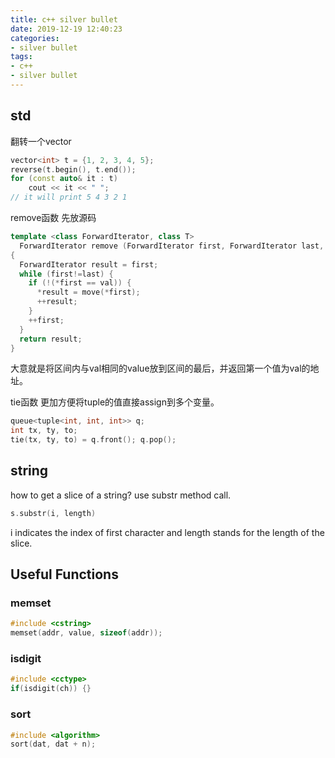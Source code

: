 ```yaml
---
title: c++ silver bullet
date: 2019-12-19 12:40:23
categories:
- silver bullet
tags:
- c++
- silver bullet
---
```


## std

翻转一个vector

<!--more-->

```c++
vector<int> t = {1, 2, 3, 4, 5};
reverse(t.begin(), t.end());
for (const auto& it : t)
    cout << it << " ";
// it will print 5 4 3 2 1
```

remove函数
先放源码
```c++
template <class ForwardIterator, class T>
  ForwardIterator remove (ForwardIterator first, ForwardIterator last, const T& val)
{
  ForwardIterator result = first;
  while (first!=last) {
    if (!(*first == val)) {
      *result = move(*first);
      ++result;
    }
    ++first;
  }
  return result;
}
```

大意就是将区间内与val相同的value放到区间的最后，并返回第一个值为val的地址。

tie函数
更加方便将tuple的值直接assign到多个变量。

```c++
queue<tuple<int, int, int>> q;
int tx, ty, to;
tie(tx, ty, to) = q.front(); q.pop();
```

## string
how to get a slice of a string?
use substr method call.
```c++
s.substr(i, length)
```

i indicates the index of first character and length stands for the length of the slice.

## Useful Functions

### memset

```c++
#include <cstring>
memset(addr, value, sizeof(addr));
```

### isdigit

```c++
#include <cctype>
if(isdigit(ch)) {}
```

### sort

```c++
#include <algorithm>
sort(dat, dat + n);
```